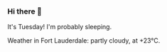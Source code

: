 ### Hi there :wave:

It's Tuesday! I'm probably sleeping.

Weather in Fort Lauderdale: partly cloudy, at +23°C.
